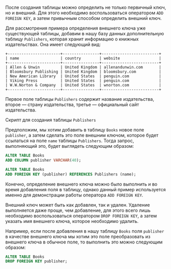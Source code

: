 

После создания таблицы можно определить не только первичный ключ, но и внешний. Для этого необходимо воспользоваться оператором `ADD FOREIGN KEY`, а затем привычным способом определить внешний ключ.

Для рассмотрения примера определения внешнего ключа уже существующей таблицы, добавим в нашу базу данных дополнительную таблицу `Publishers`, которая хранит информацию о книжных издательствах. Она имеет следующий вид:

```no-highlight
+-----------------------+----------------+-------------------------+
| name                  | country        | website                 |
+-----------------------+----------------+-------------------------+
| Allen & Unwin         | United Kingdom | allenandunwin.com       |
| Bloomsbury Publishing | United Kingdom | bloomsbury.com          |
| New American Library  | United States  | penguin.com             |
| Viking Press          | United States  | penguin.com             |
| W.W.Norton & Company  | United States  | wnorton.com             |
+-----------------------+----------------+-------------------------+
```

Первое поле таблицы `Publishers` содержит название издательства, второе — страну издательства, третье — официальный сайт издательства.

Скрипт для создания таблицы `Publishers`

Предположим, мы хотим добавить в таблицу `Books` новое поле `publisher`, а затем сделать это поле внешним ключом, которое будет ссылаться на поле `name` таблицы `Publishers`. Тогда запрос, выполняющий это, будет выглядеть следующим образом:

```sql
ALTER TABLE Books
ADD COLUMN publisher VARCHAR(40);

ALTER TABLE Books
ADD FOREIGN KEY (publisher) REFERENCES Publishers (name);
```

Конечно, определение внешнего ключа можно было выполнить и во время добавления поля в таблицу, однако данный пример используется именно для демонстрации работы оператора `ADD FOREIGN KEY`.

Внешний ключ может быть как добавлен, так и удален. Удаление выполняется даже проще, чем добавление, для этого всего лишь необходимо воспользоваться оператором `DROP FOREIGN KEY`, а затем указать имя внешнего ключа, которое необходимо удалить.

Например, если после добавления в нашу таблицу `Books` поля `publisher` в качестве внешнего ключа мы хотим это поле преобразовать из внешнего ключа в обычное поле, то выполнить это можно следующим образом:

```sql
ALTER TABLE Books
DROP FOREIGN KEY publisher;
```